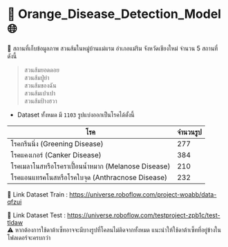 # :orange: Orange_Disease_Detection_Model :globe_with_meridians:
:motor_scooter: สถานที่เก็บข้อมูลภาพ สวนส้มในหมู่บ้านแม่แรม อำเภอแม่ริม จังหวัดเชียงใหม่ จำนวน 5 สถานที่ดังนี้ 

> สวนส้มยอดดอย \
> สวนส้มปู่ย่า  \
> สวนส้มของฉัน  \
> สวนส้มเปาเปา  \
> สวนส้มป้างฮวา  

-  Dataset ทั้งหมด มี `1103` รูปแบ่งออกเป็นโรคได้ตั้งนี้

โรค | จำนวนรูป
------------ | -------------
โรคกรีนนิ่ง (Greening Disease)                      | 277      
โรคแคงเกอร์ (Canker Disease)                      | 384      
โรคเมลาโนสหรือโรคราเปื้อนน้ำหมาก (Melanose Disease)  | 210      
โรคแอนแทรคโนสหรือโรคใบจุด (Anthracnose Disease)   | 232       


:link: Link Dataset Train : https://universe.roboflow.com/project-woabb/data-qfzui 

:link: Link Dataset Test : https://universe.roboflow.com/testproject-zpb1c/test-tldaw \
:warning: หากต้องการใช้ดาต้าเซ็ทอาจจะมีบางรูปที่โคลนไม่ติดจากทั้งหมด แนะนำให้ใช้ดาต้าเซ็ทที่อยู่ข้างในโฟลเดอร์จะครบกว่า
